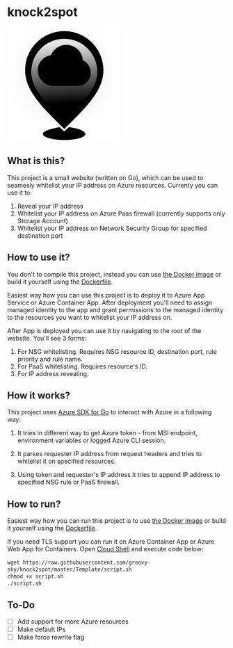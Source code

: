 # knock2spot

![](/logo.svg)

## What is this?

This project is a small website (written on Go), which can be used to seamesly whitelist your IP address on Azure resources. Currenty you can use it to:
1. Reveal your IP address
2. Whitelist your IP address on Azure Paas firewall (currently supports only Storage Account)
3. Whitelist your IP address on Network Security Group for specified destination port

## How to use it?

You don't to compile this project, instead you can use [the Docker image](https://hub.docker.com/repository/docker/gr00vysky/knock2spot) or build it yourself using the [Dockerfile](/Dockerfile).

Easiest way how you can use this project is to deploy it to Azure App Service or Azure Container App. After deployment you'll need to assign managed identity to the app and grant permissions to the managed identity to the resources you want to whitelist your IP address on.

After App is deployed you can use it by navigating to the root of the website. You'll see 3 forms:
1. For NSG whitelisting. Requires NSG resource ID, destination port, rule priority and rule name.
2. For PaaS whitelisting. Requires resource's ID.
3. For IP address revealing.

## How it works?

This project uses [Azure SDK for Go](https://github.com/Azure/azure-sdk-for-go) to interact with Azure in a following way:
1. It tries in different way to get Azure token - from MSI endpoint, environment variables or logged Azure CLI session.

2. It parses requester IP address from request headers and tries to whitelist it on specified resources.

3. Using token and requester's IP address it tries to append IP address to specified NSG rule or PaaS firewall.


## How to run?

Easiest way how you can run this project is to use [the Docker image](https://hub.docker.com/repository/docker/gr00vysky/knock2spot) or build it yourself using the [Dockerfile](/Dockerfile). 

If you need TLS support you can run it on Azure Container App or Azure Web App for Containers. Open [Cloud Shell](https://shell.azure.com) and execute code below:

```
wget https://raw.githubusercontent.com/groovy-sky/knock2spot/master/Template/script.sh
chmod +x script.sh
./script.sh
```

## To-Do

- [ ] Add support for more Azure resources
- [ ] Make default IPs
- [ ] Make force rewrite flag
